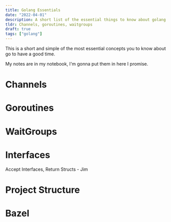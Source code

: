 ```yaml
---
title: Golang Essentials
date: "2022-04-01"
description: A short list of the essential things to know about golang to have a good time.
tldr: Channels, goroutines, waitgroups
draft: true
tags: ["golang"]
---
```


This is a short and simple of the most essential concepts you to know about go to have a good time.

My notes are in my notebook, I'm gonna put them in here I promise.

# Channels

# Goroutines

# WaitGroups

# Interfaces

Accept Interfaces, Return Structs - Jim

# Project Structure

# Bazel
 